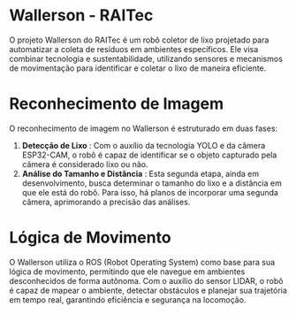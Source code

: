 # Wallerson - RAITec

O projeto Wallerson do RAITec é um robô coletor de lixo projetado para automatizar a coleta de resíduos em ambientes específicos. Ele visa combinar tecnologia e sustentabilidade, utilizando sensores e mecanismos de movimentação para identificar e coletar o lixo de maneira eficiente.

# Reconhecimento de Imagem

O reconhecimento de imagem no Wallerson é estruturado em duas fases:

1. **Detecção de Lixo** : Com o auxílio da tecnologia YOLO e da câmera ESP32-CAM, o robô é capaz de identificar se o objeto capturado pela câmera é considerado lixo ou não.
2. **Análise do Tamanho e Distância** : Esta segunda etapa, ainda em desenvolvimento, busca determinar o tamanho do lixo e a distância em que ele está do robô. Para isso, há planos de incorporar uma segunda câmera, aprimorando a precisão das análises.

# Lógica de Movimento

O Wallerson utiliza o ROS (Robot Operating System) como base para sua lógica de movimento, permitindo que ele navegue em ambientes desconhecidos de forma autônoma. Com o auxílio do sensor LIDAR, o robô é capaz de mapear o ambiente, detectar obstáculos e planejar sua trajetória em tempo real, garantindo eficiência e segurança na locomoção.
